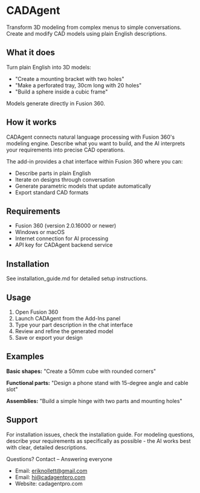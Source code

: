 # CADAgent

Transform 3D modeling from complex menus to simple conversations. Create and modify CAD models using plain English descriptions.

## What it does

Turn plain English into 3D models:

- "Create a mounting bracket with two holes"
- "Make a perforated tray, 30cm long with 20 holes"  
- "Build a sphere inside a cubic frame"

Models generate directly in Fusion 360.

## How it works

CADAgent connects natural language processing with Fusion 360's modeling engine. Describe what you want to build, and the AI interprets your requirements into precise CAD operations.

The add-in provides a chat interface within Fusion 360 where you can:
- Describe parts in plain English
- Iterate on designs through conversation
- Generate parametric models that update automatically
- Export standard CAD formats

## Requirements

- Fusion 360 (version 2.0.16000 or newer)
- Windows or macOS
- Internet connection for AI processing
- API key for CADAgent backend service

## Installation

See installation_guide.md for detailed setup instructions.

## Usage

1. Open Fusion 360
2. Launch CADAgent from the Add-Ins panel
3. Type your part description in the chat interface
4. Review and refine the generated model
5. Save or export your design

## Examples

**Basic shapes:**
"Create a 50mm cube with rounded corners"

**Functional parts:**
"Design a phone stand with 15-degree angle and cable slot"

**Assemblies:**
"Build a simple hinge with two parts and mounting holes"

## Support

For installation issues, check the installation guide. For modeling questions, describe your requirements as specifically as possible - the AI works best with clear, detailed descriptions.

Questions? Contact – Answering everyone
- Email: eriknollett@gmail.com
- Email: hi@cadagentpro.com
- Website: cadagentpro.com